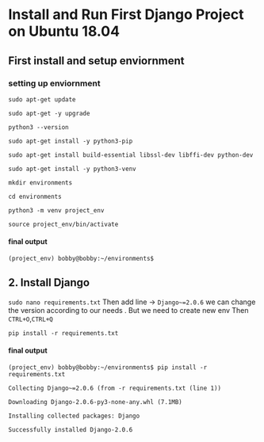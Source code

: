 # Install and Run First Django Project on Ubuntu 18.04


## First install and setup enviornment

### setting up enviornment 


`sudo apt-get update`

`sudo apt-get -y upgrade`

`python3 --version`

`sudo apt-get install -y python3-pip`

`sudo apt-get install build-essential libssl-dev libffi-dev python-dev`
 
`sudo apt-get install -y python3-venv`
 
`mkdir environments`

`cd environments`

`python3 -m venv project_env`

`source project_env/bin/activate`

#### final output

`(project_env) bobby@bobby:~/environments$`


## 2. Install Django 

`sudo nano requirements.txt`   Then add line ->   `Django~=2.0.6`  we can change the version according to our needs . But we need to create new env  Then `CTRL+O`,`CTRL+Q`

`pip install -r requirements.txt`

#### final output

`(project_env) bobby@bobby:~/environments$ pip install -r requirements.txt`

`Collecting Django~=2.0.6 (from -r requirements.txt (line 1))`

  `Downloading Django-2.0.6-py3-none-any.whl (7.1MB)`
  
`Installing collected packages: Django`

`Successfully installed Django-2.0.6`

